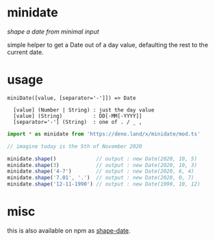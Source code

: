 # minidate

_shape a date from minimal input_

simple helper to get a Date out of a day value, defaulting the rest to the current date.

# usage

```
miniDate([value, [separator='-']]) => Date

  [value] (Number | String) : just the day value
  [value] (String)          : DD[-MM[-YYYY]]
  [separator='-'] (String)  : one of . / _ ,
```

```ts
import * as minidate from 'https://deno.land/x/minidate/mod.ts'

// imagine today is the 5th of November 2020

minidate.shape()             // output : new Date(2020, 10, 5)
minidate.shape(3)            // output : new Date(2020, 10, 3)
minidate.shape('4-7')        // output : new Date(2020, 6, 4)
minidate.shape('7.01', '.')  // output : new Date(2020, 0, 7)
minidate.shape('12-11-1990') // output : new Date(1990, 10, 12)
```

# misc

this is also available on npm as [shape-date](https://www.npmjs.com/package/shape-date).
